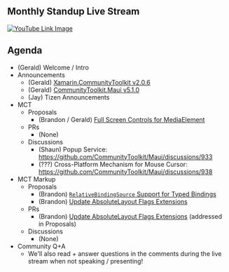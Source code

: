 ## Monthly Standup Live Stream

[![YouTube Link Image](https://user-images.githubusercontent.com/13558917/236275705-981a84ba-3472-46fd-b036-cb5d9681b700.png)](https://www.youtube.com/watch?v=mRxA-roTPt8)

## Agenda

- (Gerald) Welcome / Intro
- Announcements
  - (Gerald) [Xamarin.CommunityToolkit v2.0.6](https://github.com/xamarin/XamarinCommunityToolkit/releases/tag/2.0.6)
  - (Gerald) [CommunityToolkit.Maui v5.1.0](https://github.com/CommunityToolkit/Maui/releases/tag/5.1.0)
  - (Jay) Tizen Announcements
- MCT
  - Proposals
    - (Brandon / Gerald) [Full Screen Controls for MediaElement](https://github.com/CommunityToolkit/Maui/issues/1172)
  - PRs
    - (None)
  - Discussions
    - (Shaun) Popup Service: https://github.com/CommunityToolkit/Maui/discussions/933
    - (???) Cross-Platform Mechanism for Mouse Cursor: https://github.com/CommunityToolkit/Maui/discussions/938
- MCT Markup
  - Proposals
    - (Brandon) [`RelativeBindingSource` Support for Typed Bindings](https://github.com/CommunityToolkit/Maui.Markup/issues/200)
    - (Brandon) [Update AbsoluteLayout Flags Extensions](https://github.com/CommunityToolkit/Maui.Markup/issues/215)
  - PRs
    - (Brandon) [Update AbsoluteLayout Flags Extensions](https://github.com/CommunityToolkit/Maui.Markup/pull/216) (addressed in Proposals)
  - Discussions
    - (None)
- Community Q+A
  - We'll also read + answer questions in the comments during the live stream when not speaking / presenting!